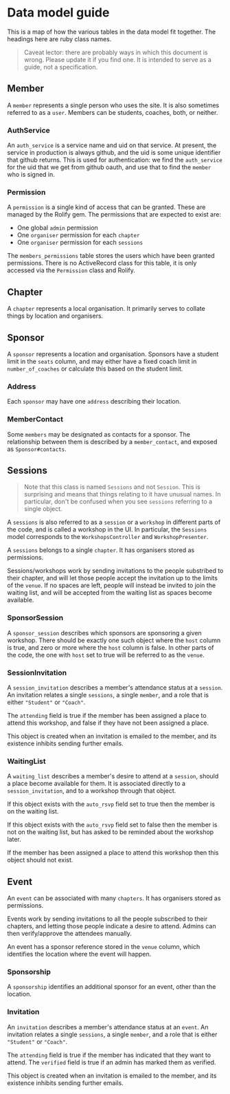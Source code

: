 # Data model guide

This is a map of how the various tables in the data model fit
together. The headings here are ruby class names.

> Caveat lector: there are probably ways in which this document is
> wrong. Please update it if you find one. It is intended to serve as
> a guide, not a specification.

## Member

A `member` represents a single person who uses the site. It is also
sometimes referred to as a `user`. Members can be students, coaches,
both, or neither.

### AuthService

An `auth_service` is a service name and uid on that service. At
present, the service in production is always github, and the uid is
some unique identifier that github returns. This is used for
authentication: we find the `auth_service` for the uid that we get
from github oauth, and use that to find the `member` who is signed in.

### Permission

A `permission` is a single kind of access that can be granted. These
are managed by the Rolify gem. The permissions that are expected to
exist are:

* One global `admin` permission
* One `organiser` permission for each `chapter`
* One `organiser` permission for each `sessions`

The `members_permissions` table stores the users which have been
granted permissions. There is no ActiveRecord class for this table, it
is only accessed via the `Permission` class and Rolify.

## Chapter

A `chapter` represents a local organisation. It primarily serves to
collate things by location and organisers.

## Sponsor

A `sponsor` represents a location and organisation. Sponsors have a
student limit in the `seats` column, and may either have a fixed coach
limit in `number_of_coaches` or calculate this based on the student
limit.

### Address

Each `sponsor` may have one `address` describing their location.

### MemberContact

Some `members` may be designated as contacts for a sponsor. The
relationship between them is described by a `member_contact`, and
exposed as `Sponsor#contacts`.

## Sessions

> Note that this class is named `Sessions` and not `Session`. This is
> surprising and means that things relating to it have unusual
> names. In particular, don't be confused when you see `sessions`
> referring to a single object.

A `sessions` is also referred to as a `session` or a `workshop` in
different parts of the code, and is called a workshop in the UI. In
particular, the `Sessions` model corresponds to the
`WorkshopsController` and `WorkshopPresenter`.

A `sessions` belongs to a single `chapter`. It has organisers stored
as permissions.

Sessions/workshops work by sending invitations to the people
substribed to their chapter, and will let those people accept the
invitation up to the limits of the `venue`. If no spaces are left,
people will instead be invited to join the waiting list, and will be
accepted from the waiting list as spaces become available.

### SponsorSession

A `sponsor_session` describes which sponsors are sponsoring a given
workshop. There should be exactly one such object where the `host`
column is true, and zero or more where the `host` column is false. In
other parts of the code, the one with `host` set to true will be
referred to as the `venue`.

### SessionInvitation

A `session_invitation` describes a member's attendance status at a
`session`. An invitation relates a single `sessions`, a single
`member`, and a role that is either `"Student"` or `"Coach"`.

The `attending` field is true if the member has been assigned a place
to attend this workshop, and false if they have not been assigned a
place.

This object is created when an invitation is emailed to the member,
and its existence inhibits sending further emails.

### WaitingList

A `waiting_list` describes a member's desire to attend at a `session`,
should a place become available for them. It is associated directly to
a `session_invitation`, and to a workshop through that object.

If this object exists with the `auto_rsvp` field set to true then the
member is on the waiting list.

If this object exists with the `auto_rsvp` field set to false then the
member is not on the waiting list, but has asked to be reminded about
the workshop later.

If the member has been assigned a place to attend this workshop then
this object should not exist.

## Event

An `event` can be associated with many `chapters`. It has organisers
stored as permissions.

Events work by sending invitations to all the people subscribed to
their chapters, and letting those people indicate a desire to
attend. Admins can then verify/approve the attendees manually.

An event has a sponsor reference stored in the `venue` column, which
identifies the location where the event will happen.

### Sponsorship

A `sponsorship` identifies an additional sponsor for an event, other
than the location.

### Invitation

An `invitation` describes a member's attendance status at an
`event`. An invitation relates a single `sessions`, a single `member`,
and a role that is either `"Student"` or `"Coach"`.

The `attending` field is true if the member has indicated that they
want to attend. The `verified` field is true if an admin has marked
them as verified.

This object is created when an invitation is emailed to the member,
and its existence inhibits sending further emails.
